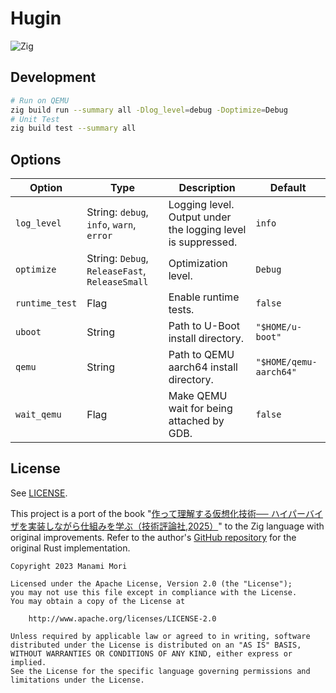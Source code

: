 # Hugin

![Zig](https://shields.io/badge/Zig-v0%2E15%2E1-blue?logo=zig&color=F7A41D&style=for-the-badge)

## Development

```bash
# Run on QEMU
zig build run --summary all -Dlog_level=debug -Doptimize=Debug
# Unit Test
zig build test --summary all
```

## Options

| Option | Type | Description | Default |
|---|---|---|---|
| `log_level` | String: `debug`, `info`, `warn`, `error` | Logging level. Output under the logging level is suppressed. | `info` |
| `optimize` | String: `Debug`, `ReleaseFast`, `ReleaseSmall` | Optimization level. | `Debug` |
| `runtime_test` | Flag | Enable runtime tests. | `false` |
| `uboot` | String | Path to U-Boot install directory. | `"$HOME/u-boot"` |
| `qemu` | String | Path to QEMU aarch64 install directory. | `"$HOME/qemu-aarch64"` |
| `wait_qemu` | Flag | Make QEMU wait for being attached by GDB. | `false` |

## License

See [LICENSE](LICENSE).

This project is a port of the book "[作って理解する仮想化技術─⁠─ ハイパーバイザを実装しながら仕組みを学ぶ（技術評論社,2025）](https://gihyo.jp/book/2025/978-4-297-15012-9)" to the Zig language with original improvements. Refer to the author's [GitHub repository](https://github.com/PG-MANA/MiniVisor) for the original Rust implementation.

```LICENSE
Copyright 2023 Manami Mori

Licensed under the Apache License, Version 2.0 (the "License");
you may not use this file except in compliance with the License.
You may obtain a copy of the License at

    http://www.apache.org/licenses/LICENSE-2.0

Unless required by applicable law or agreed to in writing, software
distributed under the License is distributed on an "AS IS" BASIS,
WITHOUT WARRANTIES OR CONDITIONS OF ANY KIND, either express or implied.
See the License for the specific language governing permissions and
limitations under the License.
```
